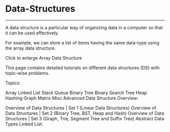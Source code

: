 # Data-Structures
-----------------
A data structure is a particular way of organizing data in a computer so that it can be used effectively.

For example, we can store a list of items having the same data-type using the array data structure.

Click to enlarge
Array Data Structure

This page contains detailed tutorials on different data structures (DS) with topic-wise problems.

Topics:

Array
Linked List
Stack
Queue
Binary Tree
Binary Search Tree
Heap
Hashing
Graph
Matrix
Misc
Advanced Data Structure
Overview:

Overview of Data Structures | Set 1 (Linear Data Structures)
Overview of Data Structures | Set 2 (Binary Tree, BST, Heap and Hash)
Overview of Data Structures | Set 3 (Graph, Trie, Segment Tree and Suffix Tree)
Abstract Data Types
Linked List:


